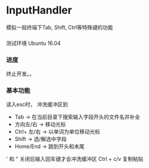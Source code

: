 # InputHandler
模拟一般终端下Tab, Shift, Ctrl等特殊键的功能

###
测试环境 Ubuntu 16.04


### 进度
终止开发。。

### 基本功能 
读入esc时， 冲洗缓冲区到


- Tab -> 在当前目录下搜索输入字段开头的文件名并补全
- 方向左/右 -> 移动光标
- Ctrl+ 左/右 -> 以单词为单位移动光标
- Shift -> 选/解选中字段
- Home/End -> 跳到开头和末尾


' 和 " 关闭后输入回车键才会冲洗缓冲区
Ctrl + c/v 复制粘贴


### 



